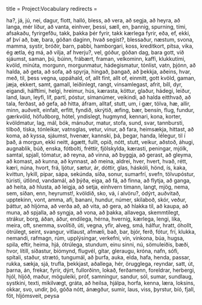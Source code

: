 title = Project:Vocabulary
redirects =
>>>>

ha?,
já,
jú,
nei,
dagur,
flott,
halló,
bless,
að vera,
að segja,
að heyra,
að langa,
mér líður,
að vanta,
einhver,
þessi,
sæll,
en,
þannig,
spurning,
tími,
afsakaðu,
fyrirgefðu,
takk,
þakka þér fyrir,
takk kærlega fyrir,
eða,
ef,
ekki,
af því að,
bæ,
bara,
góðan daginn,
hvað segist?,
blessaður,
næstum,
svona,
mamma,
systir,
bróðir,
barn,
pabbi,
hamborgari,
koss,
kreditkort,
pítsa,
vika,
ég ætla,
ég má,
að vilja,
af hverju?,
vel,
góður,
góðan dag,
bara gott,
við sjáumst,
saman,
þú,
búinn,
frábært,
framan,
velkominn,
kaffi,
klukkutími,
kvöld,
mínúta,
morgunn,
morgunmatur,
hádegismatur,
tónlist,
vatn,
þjónn,
að halda,
að geta,
að sofa,
að spyrja,
hingað,
þangað,
að þekkja,
aðeins,
hvar,
með,
til,
þess vegna,
uppáhald,
of,
allt fínt,
allt of,
einmitt,
gott kvöld,
gaman,
jæja,
ekkert,
samt,
gamall,
leiðinlegt,
rangt,
vinsamlegast,
afrit,
bíll,
dyr,
eigandi,
hálftími,
helgi,
hreimur,
hús,
kærasta,
köttur,
glaður,
hádegi,
leiður,
land,
laun,
leyfi,
líf,
partí,
póstur,
símanúmer,
veikindi,
að halda eitthvað,
að tala,
ferðast,
að gefa,
að hitta,
áfram,
alltaf,
stutt,
um,
í gær,
tölva,
hæ,
allir,
minn,
auðvelt,
einfalt,
erfitt,
fyndið,
skrýtið,
æfing,
bær,
bensín,
flug,
fundur,
gærkvöld,
höfuðborg,
hótel,
yndislegt,
hugmynd,
kennari,
kona,
korter,
kvöldmatur,
lag,
mál,
bók,
mánuður,
matur,
stofa,
sund,
svar,
tannbursti,
tilboð,
tíska,
tónleikar,
vatnsglas,
vetur,
vinur,
að fara,
heimsækja,
hittast,
að koma,
að kyssa,
sjáumst,
hvenær,
kannski,
þá,
þegar,
handa,
lélegur,
til í það,
á morgun,
ekki neitt,
ágætt,
fullt,
opið,
nótt,
stutt,
veikur,
aðstoð,
áhugi,
augnablik,
búð,
enska,
fótbolti,
fréttir,
fjölskylda,
kærasti,
peningar,
mjólk,
samtal,
spjall,
tómatur,
að reyna,
að vinna,
að byggja,
að gerast,
að gleyma,
að komast,
að kunna,
að kynnast,
að meina,
aldrei,
hver,
hvert,
hvað,
rétt,
kæri,
núna,
hvort,
frá,
ljótur,
sætur,
ár,
dóttir,
glas,
háskóli,
hönd,
ís,
kaka,
kvittun,
lykill,
pipar,
sápa,
sekúnda,
síða,
sonur,
sumarfrí,
svefn,
tölvupóstur,
túristi,
útlönd,
vandamál,
að þýða,
eiga,
að fá,
að finna,
að flytja,
að ganga,
að heita,
að hlusta,
að leigja,
að setja,
einhvern tímann,
langt,
mjög,
nema,
sem,
síðan,
enn,
heyrumst!,
kvöldið,
sko,
vá,
í alvöru?,
ódýrt,
auðvitað,
upptekinn,
vont,
amma,
afi,
banani,
hundur,
númer,
skilaboð,
skór,
veður,
þáttur,
að hljóma,
að verða að,
að vita,
að gera,
að hlakka til,
að kaupa,
að muna,
að spjalla,
að syngja,
að vona,
að þakka,
allavega,
skemmtilegt,
strákur,
borg,
áðan,
áður,
endilega,
hérna,
hvernig,
kærlega,
lengi,
líka,
meira,
oft,
snemma,
svolítið,
úti,
vegna,
yfir,
alveg,
smá,
hálfur,
hratt,
óhollt,
ótrúlegt,
seint,
svangur,
vitlaust,
afmæli,
bað,
bar,
bjór,
ferð,
fótur,
frí,
klukka,
nemandi,
rafmagn,
rúm,
upplýsingar,
verkefni,
vín,
vinkona,
búa,
hugsa,
spila,
eftir,
heima,
hjá,
ótrúlega,
stundum,
einu sinni,
nú,
sömuleiðis,
bæði,
hvor,
lítill,
síðastur,
bíómynd,
flugvél,
gítar,
gleraugu,
króna,
nafn,
sófi,
spítali,
staður,
strætó,
tungumál,
að þurfa,
auka,
elda,
hafa,
henda,
passar,
rukka,
sækja,
sjá,
trufla,
þekkjast,
aðallega,
hér,
örugglega,
reyndar,
satt,
út,
þarna,
án,
frekar,
fyrir,
dýrt,
fullorðinn,
lokað,
ferðamenn,
foreldrar,
herbergi,
hjól,
hljóð,
maður,
möguleiki,
próf,
samningur,
sandur,
sól,
sumar,
sundlaug,
systkini,
texti,
mikilvægt,
gráta,
að heilsa,
hjálpa,
horfa,
kenna,
læra,
loksins,
okkar,
svo,
undir,
þó,
góða nótt,
ánægður,
sumir,
laus,
viss,
þyrstur,
bíó,
fjall,
föt,
hljómsveit,
peysa
